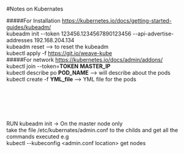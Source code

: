 
#Notes on Kubernates

#####For Installation https://kubernetes.io/docs/getting-started-guides/kubeadm/
<br/>
kubeadm init --token 123456.1234567890123456 --api-advertise-addresses 192.168.204.134
<br/>
kubeadm reset --> to reset the kubeadm
<br/>
kubectl apply -f https://git.io/weave-kube
<br/>
#####For network https://kubernetes.io/docs/admin/addons/
<br/>
kubectl join --token=<b>TOKEN</b> <b>MASTER_IP</b>
<br/>
kubectl describe po <b>POD_NAME</b> --> will describe about the pods
<br/>
kubectl create -f <b>YML_file</b> --> YML file for the pods
<br/><br/><br/><br/><br/><br/>


RUN kubeadm init -> On the master node only<br/>
take the file /etc/kubernates/admin.conf to the childs and get all the commands executed e.g<br/>
	kubectl --kubeconfig <admin.conf location> get nodes
	

